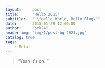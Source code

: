 ```yaml
---
layout:     post
title:      "Hello 2015"
subtitle:   " \"Hello World, Hello Blog\""
date:       2015-01-29 12:00:00
author:     "srk24"
header-img: "img/1/post-bg-2021.jpg"
catalog: true
tags:
    - Meta
---
```


> “Yeah It's on. ”